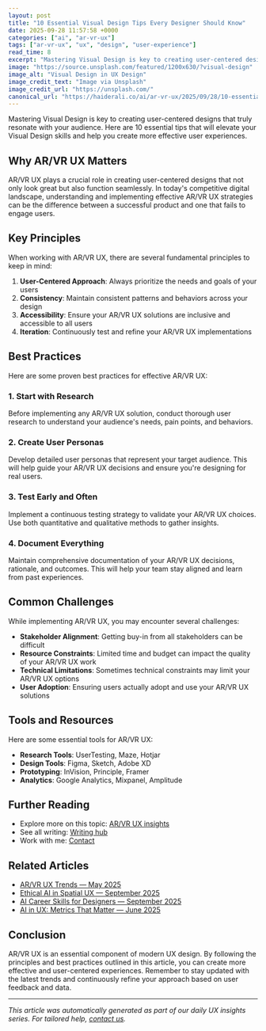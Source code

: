 ```yaml
---
layout: post
title: "10 Essential Visual Design Tips Every Designer Should Know"
date: 2025-09-28 11:57:58 +0000
categories: ["ai", "ar-vr-ux"]
tags: ["ar-vr-ux", "ux", "design", "user-experience"]
read_time: 8
excerpt: "Mastering Visual Design is key to creating user-centered designs that truly resonate with your audience. Here are 10 essential tips that will elevate your ..."
image: "https://source.unsplash.com/featured/1200x630/?visual-design"
image_alt: "Visual Design in UX Design"
image_credit_text: "Image via Unsplash"
image_credit_url: "https://unsplash.com/"
canonical_url: "https://haiderali.co/ai/ar-vr-ux/2025/09/28/10-essential-visual-design-tips-every-designer-should-know/"
---
```


Mastering Visual Design is key to creating user-centered designs that truly resonate with your audience. Here are 10 essential tips that will elevate your Visual Design skills and help you create more effective user experiences.

## Why AR/VR UX Matters

AR/VR UX plays a crucial role in creating user-centered designs that not only look great but also function seamlessly. In today's competitive digital landscape, understanding and implementing effective AR/VR UX strategies can be the difference between a successful product and one that fails to engage users.

## Key Principles

When working with AR/VR UX, there are several fundamental principles to keep in mind:

1. **User-Centered Approach**: Always prioritize the needs and goals of your users
2. **Consistency**: Maintain consistent patterns and behaviors across your design
3. **Accessibility**: Ensure your AR/VR UX solutions are inclusive and accessible to all users
4. **Iteration**: Continuously test and refine your AR/VR UX implementations

## Best Practices

Here are some proven best practices for effective AR/VR UX:

### 1. Start with Research
Before implementing any AR/VR UX solution, conduct thorough user research to understand your audience's needs, pain points, and behaviors.

### 2. Create User Personas
Develop detailed user personas that represent your target audience. This will help guide your AR/VR UX decisions and ensure you're designing for real users.

### 3. Test Early and Often
Implement a continuous testing strategy to validate your AR/VR UX choices. Use both quantitative and qualitative methods to gather insights.

### 4. Document Everything
Maintain comprehensive documentation of your AR/VR UX decisions, rationale, and outcomes. This will help your team stay aligned and learn from past experiences.

## Common Challenges

While implementing AR/VR UX, you may encounter several challenges:

- **Stakeholder Alignment**: Getting buy-in from all stakeholders can be difficult
- **Resource Constraints**: Limited time and budget can impact the quality of your AR/VR UX work
- **Technical Limitations**: Sometimes technical constraints may limit your AR/VR UX options
- **User Adoption**: Ensuring users actually adopt and use your AR/VR UX solutions

## Tools and Resources

Here are some essential tools for AR/VR UX:

- **Research Tools**: UserTesting, Maze, Hotjar
- **Design Tools**: Figma, Sketch, Adobe XD
- **Prototyping**: InVision, Principle, Framer
- **Analytics**: Google Analytics, Mixpanel, Amplitude

## Further Reading

- Explore more on this topic: [AR/VR UX insights](https://haiderali.co/insights/#ai)
- See all writing: [Writing hub](https://haiderali.co/writing/)
- Work with me: [Contact](https://haiderali.co/contact/)

## Related Articles

- [AR/VR UX Trends — May 2025](https://haiderali.co/ai/ar-vr-ux/2025/05/05/ar-vr-ux-trends-may-2025/)
- [Ethical AI in Spatial UX — September 2025](https://haiderali.co/ai/ar-vr-ux/2025/09/05/ethical-ai-in-spatial-ux-sep-2025/)
- [AI Career Skills for Designers — September 2025](https://haiderali.co/ai/ai-in-ux/2025/09/20/ai-career-skills-for-designers-sep-2025/)
- [AI in UX: Metrics That Matter — June 2025](https://haiderali.co/ai/ai-in-ux/2025/06/20/ai-in-ux-metrics-jun-2025/)

## Conclusion

AR/VR UX is an essential component of modern UX design. By following the principles and best practices outlined in this article, you can create more effective and user-centered experiences. Remember to stay updated with the latest trends and continuously refine your approach based on user feedback and data.

---

*This article was automatically generated as part of our daily UX insights series. For tailored help, [contact us](https://haiderali.co/contact/).*

